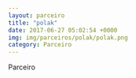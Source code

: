 ```yaml
---
layout: parceiro
title: "polak"
date: 2017-06-27 05:02:54 +0000
img: img/parceiros/polak/polak.png
category: Parceiro
---
```

Parceiro